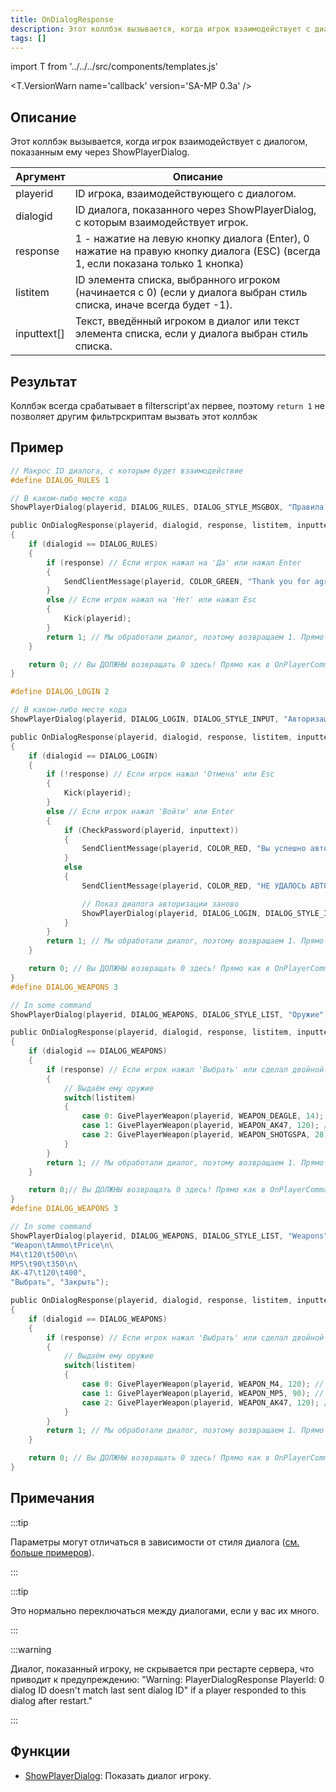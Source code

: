 ```yaml
---
title: OnDialogResponse
description: Этот коллбэк вызывается, когда игрок взаимодействует с диалогом, показанным ему через ShowPlayerDialog.
tags: []
---
```


import T from '../../../src/components/templates.js'

<T.VersionWarn name='callback' version='SA-MP 0.3a' />

## Описание

Этот коллбэк вызывается, когда игрок взаимодействует с диалогом, показанным ему через ShowPlayerDialog.

| Аргумент        | Описание                                                                                                             |
| ----------- | ----------------------------------------------------------------------------------------------------------------------- |
| playerid    | ID игрока, взаимодействующего с диалогом.                                                                      |
| dialogid    | ID диалога, показанного через ShowPlayerDialog, с которым взаимодействует игрок.                                             |
| response    | 1 - нажатие на левую кнопку диалога (Enter), 0 нажатие на правую кнопку диалога (ESC) (всегда 1, если показана только 1 кнопка)                                           |
| listitem    | ID элемента списка, выбранного игроком (начинается с 0) (если у диалога выбран стиль списка, иначе всегда будет -1). |
| inputtext[] | Текст, введённый игроком в диалог или текст элемента списка, если у диалога выбран стиль списка.                                       |

## Результат

Коллбэк всегда срабатывает в filterscript'ах первее, поэтому `return 1` не позволяет другим фильтрскриптам вызвать этот коллбэк

## Пример

```c
// Макрос ID диалога, с которым будет взаимодействие
#define DIALOG_RULES 1

// В каком-либо месте кода
ShowPlayerDialog(playerid, DIALOG_RULES, DIALOG_STYLE_MSGBOX, "Правила сервера", "- Нет читам!\n- Не спамить\n- Уважать администрации\n\nВы принимаете данные правила?", "Да", "Нет");

public OnDialogResponse(playerid, dialogid, response, listitem, inputtext[])
{
    if (dialogid == DIALOG_RULES)
    {
        if (response) // Если игрок нажал на 'Да' или нажал Enter
        {
            SendClientMessage(playerid, COLOR_GREEN, "Thank you for agreeing to the server rules!");
        }
        else // Если игрок нажал на 'Нет' или нажал Esc
        {
            Kick(playerid);
        }
        return 1; // Мы обработали диалог, поэтому возвращаем 1. Прямо как в OnPlayerCommandText.
    }

    return 0; // Вы ДОЛЖНЫ возвращать 0 здесь! Прямо как в OnPlayerCommandText.
}

#define DIALOG_LOGIN 2

// В каком-либо месте кода
ShowPlayerDialog(playerid, DIALOG_LOGIN, DIALOG_STYLE_INPUT, "Авторизация", "Введите ваш пароль:", "Войти", "Отмена");

public OnDialogResponse(playerid, dialogid, response, listitem, inputtext[])
{
    if (dialogid == DIALOG_LOGIN)
    {
        if (!response) // Если игрок нажал 'Отмена' или Esc
        {
            Kick(playerid);
        }
        else // Если игрок нажал 'Войти' или Enter
        {
            if (CheckPassword(playerid, inputtext))
            {
                SendClientMessage(playerid, COLOR_RED, "Вы успешно авторизовались!");
            }
            else
            {
                SendClientMessage(playerid, COLOR_RED, "НЕ УДАЛОСЬ АВТОРИЗОВАТЬСЯ.");

                // Показ диалога авторизации заново
                ShowPlayerDialog(playerid, DIALOG_LOGIN, DIALOG_STYLE_INPUT, "Авторизация", "Введите ваш пароль:", "Войти", "Отмена");
            }
        }
        return 1; // Мы обработали диалог, поэтому возвращаем 1. Прямо как в OnPlayerCommandText.
    }

    return 0; // Вы ДОЛЖНЫ возвращать 0 здесь! Прямо как в OnPlayerCommandText.
}
#define DIALOG_WEAPONS 3

// In some command
ShowPlayerDialog(playerid, DIALOG_WEAPONS, DIALOG_STYLE_LIST, "Оружие", "Desert Eagle\nAK-47\nБоевой дробовик", "Выбрать", "Закрыть");

public OnDialogResponse(playerid, dialogid, response, listitem, inputtext[])
{
    if (dialogid == DIALOG_WEAPONS)
    {
        if (response) // Если игрок нажал 'Выбрать' или сделал двойной клик по оружию
        {
            // Выдаём ему оружие
            switch(listitem)
            {
                case 0: GivePlayerWeapon(playerid, WEAPON_DEAGLE, 14); // Выдаём desert eagle
                case 1: GivePlayerWeapon(playerid, WEAPON_AK47, 120); // Выдаём AK-47
                case 2: GivePlayerWeapon(playerid, WEAPON_SHOTGSPA, 28); // Выдаём Боевой дробовик
            }
        }
        return 1; // Мы обработали диалог, поэтому возвращаем 1. Прямо как в OnPlayerCommandText.
    }

    return 0;// Вы ДОЛЖНЫ возвращать 0 здесь! Прямо как в OnPlayerCommandText.
}
#define DIALOG_WEAPONS 3

// In some command
ShowPlayerDialog(playerid, DIALOG_WEAPONS, DIALOG_STYLE_LIST, "Weapons",
"Weapon\tAmmo\tPrice\n\
M4\t120\t500\n\
MP5\t90\t350\n\
AK-47\t120\t400",
"Выбрать", "Закрыть");

public OnDialogResponse(playerid, dialogid, response, listitem, inputtext[])
{
    if (dialogid == DIALOG_WEAPONS)
    {
        if (response) // Если игрок нажал 'Выбрать' или сделал двойной клик по оружию
        {
            // Выдаём ему оружие
            switch(listitem)
            {
                case 0: GivePlayerWeapon(playerid, WEAPON_M4, 120); // Выдаём M4
                case 1: GivePlayerWeapon(playerid, WEAPON_MP5, 90); // Выдаём MP5
                case 2: GivePlayerWeapon(playerid, WEAPON_AK47, 120); // Выдаём AK-47
            }
        }
        return 1; // Мы обработали диалог, поэтому возвращаем 1. Прямо как в OnPlayerCommandText.
    }

    return 0; // Вы ДОЛЖНЫ возвращать 0 здесь! Прямо как в OnPlayerCommandText.
}
```

## Примечания

:::tip

Параметры могут отличаться в зависимости от стиля диалога ([см. больше примеров](../resources/dialogstyles.md)).

:::

:::tip

Это нормально переключаться между диалогами, если у вас их много.

:::

:::warning

Диалог, показанный игроку, не скрывается при рестарте сервера, что приводит к предупреждению: "Warning: PlayerDialogResponse PlayerId: 0 dialog ID doesn't match last sent dialog ID" if a player responded to this dialog after restart."

:::

## Функции

- [ShowPlayerDialog](../functions/ShowPlayerDialog.md): Показать диалог игроку.

